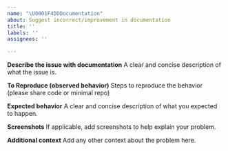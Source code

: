```yaml
---
name: "\U0001F4DDDocumentation"
about: Suggest incorrect/improvement in documentation
title: ''
labels: ''
assignees: ''

---
```


**Describe the issue with documentation**
A clear and concise description of what the issue is.

**To Reproduce (observed behavior)**
Steps to reproduce the behavior (please share code or minimal repo)

**Expected behavior**
A clear and concise description of what you expected to happen.

**Screenshots**
If applicable, add screenshots to help explain your problem.

**Additional context**
Add any other context about the problem here.
